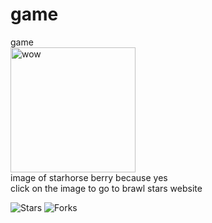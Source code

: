 # game
game
<br>
<a href="https://supercell.com/en/games/brawlstars/"><img src="https://drive.google.com/uc?export=view&id=1gTDzfhz4aFl2lCDTvbFf1Io6CPNh8JZl" alt="wow" width="200"/></a><br>
image of starhorse berry because yes
<br>click on the image to go to brawl stars website<p>
![Stars](https://img.shields.io/github/stars/AlLCWGithub/gamelib?style=for-the-badge)
![Forks](https://img.shields.io/github/forks/AlLCWGithub/gamelib?style=for-the-badge&colour=green)
